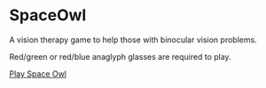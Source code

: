 # SpaceOwl
A vision therapy game to help those with binocular vision problems.

Red/green or red/blue anaglyph glasses are required to play.

[Play Space Owl](http://www.squintyjosh.com/spaceowl.html)
